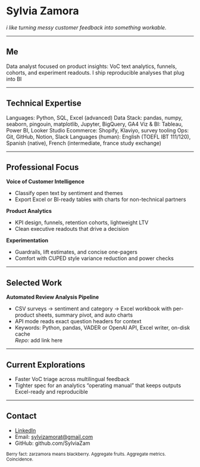 # Sylvia Zamora
*i like turning messy customer feedback into something workable.*

---

## Me
Data analyst focused on product insights: VoC text analytics, funnels, cohorts, and experiment readouts. I ship reproducible analyses that plug into BI

---

## Technical Expertise
Languages: Python, SQL, Excel (advanced)
Data Stack: pandas, numpy, seaborn, pingouin, matplotlib, Jupyter, BigQuery, GA4
Viz & BI: Tableau, Power BI, Looker Studio
Ecommerce: Shopify, Klaviyo, survey tooling
Ops: Git, GitHub, Notion, Slack
Languages (human): English (TOEFL IBT 111/120), Spanish (native), French (intermediate, france study exchange)


---

## Professional Focus

**Voice of Customer Intelligence**
- Classify open text by sentiment and themes
- Export Excel or BI-ready tables with charts for non-technical partners

**Product Analytics**
- KPI design, funnels, retention cohorts, lightweight LTV
- Clean executive readouts that drive a decision

**Experimentation**
- Guardrails, lift estimates, and concise one-pagers
- Comfort with CUPED style variance reduction and power checks

---

## Selected Work

**Automated Review Analysis Pipeline**
- CSV surveys → sentiment and category → Excel workbook with per-product sheets, summary pivot, and auto charts
- API mode reads exact question headers for context
- Keywords: Python, pandas, VADER or OpenAI API, Excel writer, on-disk cache  
*Repo:* add link here

---

## Current Explorations
- Faster VoC triage across multilingual feedback
- Tighter spec for an analytics “operating manual” that keeps outputs Excel-ready and reproducible

---

## Contact
- [LinkedIn](https://www.linkedin.com/in/sylvia-zamora-b2101818b/)
- Email: sylvizamorat@gmail.com
- GitHub: github.com/SylviaZam

<sub>Berry fact: zarzamora means blackberry. Aggregate fruits. Aggregate metrics. Coincidence.</sub>
